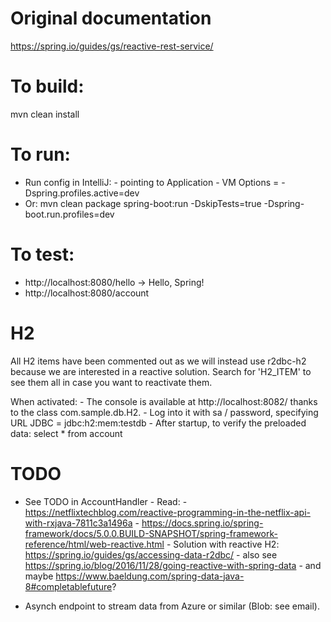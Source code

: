 # Original documentation
https://spring.io/guides/gs/reactive-rest-service/


# To build:
mvn clean install


# To run:
- Run config in IntelliJ:
       - pointing to Application
       - VM Options = -Dspring.profiles.active=dev
- Or: mvn clean package spring-boot:run -DskipTests=true -Dspring-boot.run.profiles=dev


# To test:
- http://localhost:8080/hello
    -> Hello, Spring!
- http://localhost:8080/account
    
    
# H2
All H2 items have been commented out as we will instead use r2dbc-h2 because we are interested in a reactive solution.
Search for 'H2_ITEM' to see them all in case you want to reactivate them.

When activated:
    - The console is available at http://localhost:8082/ thanks to the class com.sample.db.H2.
    - Log into it with sa / password, specifying URL JDBC = jdbc:h2:mem:testdb
    - After startup, to verify the preloaded data: select * from account
    
   
# TODO
- See TODO in AccountHandler
        - Read:
               - https://netflixtechblog.com/reactive-programming-in-the-netflix-api-with-rxjava-7811c3a1496a
               - https://docs.spring.io/spring-framework/docs/5.0.0.BUILD-SNAPSHOT/spring-framework-reference/html/web-reactive.html
        - Solution with reactive H2: https://spring.io/guides/gs/accessing-data-r2dbc/
            - also see https://spring.io/blog/2016/11/28/going-reactive-with-spring-data
            - and maybe https://www.baeldung.com/spring-data-java-8#completablefuture?
    
- Asynch endpoint to stream data from Azure or similar (Blob: see email). 
